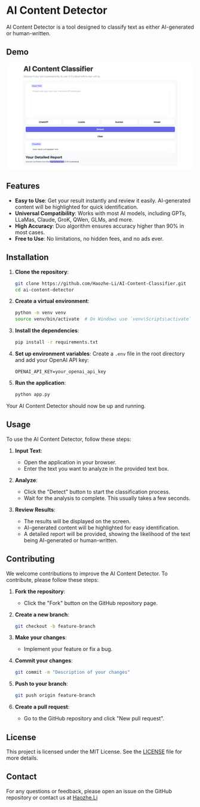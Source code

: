 # AI Content Detector

AI Content Detector is a tool designed to classify text as either AI-generated or human-written. 



## Demo

![website_snapshot](./assets/website_snapshot.png)

## Features

- **Easy to Use**: Get your result instantly and review it easily. AI-generated content will be highlighted for quick identification.
- **Universal Compatibility**: Works with most AI models, including GPTs, LLaMas, Claude, GroK, QWen, GLMs, and more.
- **High Accuracy**: Duo algorithm ensures accuracy higher than 90% in most cases.
- **Free to Use**: No limitations, no hidden fees, and no ads ever.

## Installation

1. **Clone the repository**:
    ```sh
    git clone https://github.com/Haozhe-Li/AI-Content-Classifier.git
    cd ai-content-detector
    ```

2. **Create a virtual environment**:
    ```sh
    python -m venv venv
    source venv/bin/activate  # On Windows use `venv\Scripts\activate`
    ```

3. **Install the dependencies**:
    ```sh
    pip install -r requirements.txt
    ```

4. **Set up environment variables**:
    Create a `.env` file in the root directory and add your OpenAI API key:
    ```env
    OPENAI_API_KEY=your_openai_api_key
    ```

5. **Run the application**:
    ```sh
    python app.py
    ```

Your AI Content Detector should now be up and running.

## Usage

To use the AI Content Detector, follow these steps:

1. **Input Text**:
    - Open the application in your browser.
    - Enter the text you want to analyze in the provided text box.

2. **Analyze**:
    - Click the "Detect" button to start the classification process.
    - Wait for the analysis to complete. This usually takes a few seconds.

3. **Review Results**:
    - The results will be displayed on the screen.
    - AI-generated content will be highlighted for easy identification.
    - A detailed report will be provided, showing the likelihood of the text being AI-generated or human-written.

## Contributing

We welcome contributions to improve the AI Content Detector. To contribute, please follow these steps:

1. **Fork the repository**:
    - Click the "Fork" button on the GitHub repository page.

2. **Create a new branch**:
    ```sh
    git checkout -b feature-branch
    ```

3. **Make your changes**:
    - Implement your feature or fix a bug.

4. **Commit your changes**:
    ```sh
    git commit -m "Description of your changes"
    ```

5. **Push to your branch**:
    ```sh
    git push origin feature-branch
    ```

6. **Create a pull request**:
    - Go to the GitHub repository and click "New pull request".

## License

This project is licensed under the MIT License. See the [LICENSE](LICENSE) file for more details.

## Contact

For any questions or feedback, please open an issue on the GitHub repository or contact us at [Haozhe.Li](https://haozhe.li/#contact)

